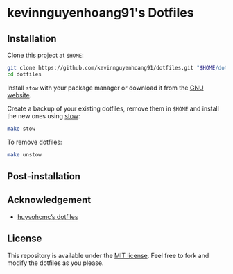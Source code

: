 # **kevinnguyenhoang91's** Dotfiles

## Installation

Clone this project at `$HOME`:

```sh
git clone https://github.com/kevinnguyenhoang91/dotfiles.git "$HOME/dotfiles"
cd dotfiles
```

Install `stow` with your package manager or download it from the [GNU website](https://www.gnu.org/software/stow/).

Create a backup of your existing dotfiles, remove them in `$HOME` and install the new ones using [stow](https://www.gnu.org/software/stow/):

```sh
make stow
```

To remove dotfiles:

```sh
make unstow
```

## Post-installation

## Acknowledgement

- [huyvohcmc’s dotfiles](https://github.com/huyvohcmc/dotfiles)

## License

This repository is available under the [MIT license](LICENSE). Feel free to fork and modify the dotfiles as you please.
